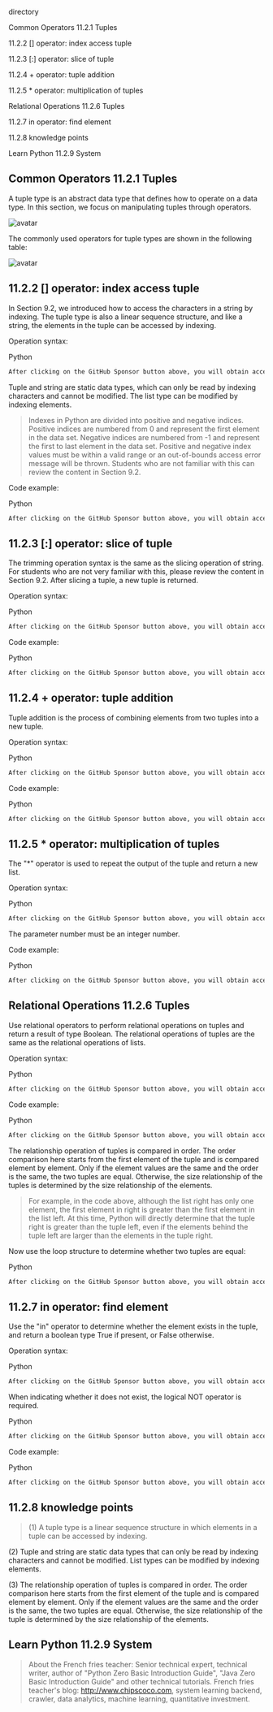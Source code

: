 directory 

Common Operators 11.2.1 Tuples 

11.2.2 [] operator: index access tuple 

11.2.3 [:] operator: slice of tuple 

11.2.4 + operator: tuple addition 

11.2.5 * operator: multiplication of tuples 

Relational Operations 11.2.6 Tuples 

11.2.7 in operator: find element 

11.2.8 knowledge points 

Learn Python 11.2.9 System 

##  Common Operators 11.2.1 Tuples 

A tuple type is an abstract data type that defines how to operate on a data type. In this section, we focus on manipulating tuples through operators. 

![avatar]( 8f7c318a31a2c57c94790e31edfe50f1.png) 

The commonly used operators for tuple types are shown in the following table: 

![avatar]( 457c64d99904af3193690b9bcfad55b1.png) 

##  11.2.2 [] operator: index access tuple 

In Section 9.2, we introduced how to access the characters in a string by indexing. The tuple type is also a linear sequence structure, and like a string, the elements in the tuple can be accessed by indexing. 

Operation syntax: 

Python 

 ```python  
After clicking on the GitHub Sponsor button above, you will obtain access permissions to my private code repository ( https://github.com/slowlon/my_code_bar ) to view this blog code. By searching the code number of this blog, you can find the code you need, code number is: 2024020309574540265
 ```  
Tuple and string are static data types, which can only be read by indexing characters and cannot be modified. The list type can be modified by indexing elements. 

>  Indexes in Python are divided into positive and negative indices. Positive indices are numbered from 0 and represent the first element in the data set. Negative indices are numbered from -1 and represent the first to last element in the data set. Positive and negative index values must be within a valid range or an out-of-bounds access error message will be thrown. Students who are not familiar with this can review the content in Section 9.2. 

Code example: 

Python 

 ```python  
After clicking on the GitHub Sponsor button above, you will obtain access permissions to my private code repository ( https://github.com/slowlon/my_code_bar ) to view this blog code. By searching the code number of this blog, you can find the code you need, code number is: 2024020309574540265
 ```  
##  11.2.3 [:] operator: slice of tuple 

The trimming operation syntax is the same as the slicing operation of string. For students who are not very familiar with this, please review the content in Section 9.2. After slicing a tuple, a new tuple is returned. 

Operation syntax: 

Python 

 ```python  
After clicking on the GitHub Sponsor button above, you will obtain access permissions to my private code repository ( https://github.com/slowlon/my_code_bar ) to view this blog code. By searching the code number of this blog, you can find the code you need, code number is: 2024020309574540265
 ```  
Code example: 

Python 

 ```python  
After clicking on the GitHub Sponsor button above, you will obtain access permissions to my private code repository ( https://github.com/slowlon/my_code_bar ) to view this blog code. By searching the code number of this blog, you can find the code you need, code number is: 2024020309574540265
 ```  
##  11.2.4 + operator: tuple addition 

Tuple addition is the process of combining elements from two tuples into a new tuple. 

Operation syntax: 

Python 

 ```python  
After clicking on the GitHub Sponsor button above, you will obtain access permissions to my private code repository ( https://github.com/slowlon/my_code_bar ) to view this blog code. By searching the code number of this blog, you can find the code you need, code number is: 2024020309574540265
 ```  
Code example: 

Python 

 ```python  
After clicking on the GitHub Sponsor button above, you will obtain access permissions to my private code repository ( https://github.com/slowlon/my_code_bar ) to view this blog code. By searching the code number of this blog, you can find the code you need, code number is: 2024020309574540265
 ```  
##  11.2.5 * operator: multiplication of tuples 

The "*" operator is used to repeat the output of the tuple and return a new list. 

Operation syntax: 

Python 

 ```python  
After clicking on the GitHub Sponsor button above, you will obtain access permissions to my private code repository ( https://github.com/slowlon/my_code_bar ) to view this blog code. By searching the code number of this blog, you can find the code you need, code number is: 2024020309574540265
 ```  
The parameter number must be an integer number. 

Code example: 

Python 

 ```python  
After clicking on the GitHub Sponsor button above, you will obtain access permissions to my private code repository ( https://github.com/slowlon/my_code_bar ) to view this blog code. By searching the code number of this blog, you can find the code you need, code number is: 2024020309574540265
 ```  
##  Relational Operations 11.2.6 Tuples 

Use relational operators to perform relational operations on tuples and return a result of type Boolean. The relational operations of tuples are the same as the relational operations of lists. 

Operation syntax: 

Python 

 ```python  
After clicking on the GitHub Sponsor button above, you will obtain access permissions to my private code repository ( https://github.com/slowlon/my_code_bar ) to view this blog code. By searching the code number of this blog, you can find the code you need, code number is: 2024020309574540265
 ```  
Code example: 

Python 

 ```python  
After clicking on the GitHub Sponsor button above, you will obtain access permissions to my private code repository ( https://github.com/slowlon/my_code_bar ) to view this blog code. By searching the code number of this blog, you can find the code you need, code number is: 2024020309574540265
 ```  
The relationship operation of tuples is compared in order. The order comparison here starts from the first element of the tuple and is compared element by element. Only if the element values are the same and the order is the same, the two tuples are equal. Otherwise, the size relationship of the tuples is determined by the size relationship of the elements. 

>  For example, in the code above, although the list right has only one element, the first element in right is greater than the first element in the list left. At this time, Python will directly determine that the tuple right is greater than the tuple left, even if the elements behind the tuple left are larger than the elements in the tuple right. 

Now use the loop structure to determine whether two tuples are equal: 

Python 

 ```python  
After clicking on the GitHub Sponsor button above, you will obtain access permissions to my private code repository ( https://github.com/slowlon/my_code_bar ) to view this blog code. By searching the code number of this blog, you can find the code you need, code number is: 2024020309574540265
 ```  
##  11.2.7 in operator: find element 

Use the "in" operator to determine whether the element exists in the tuple, and return a boolean type True if present, or False otherwise. 

Operation syntax: 

Python 

 ```python  
After clicking on the GitHub Sponsor button above, you will obtain access permissions to my private code repository ( https://github.com/slowlon/my_code_bar ) to view this blog code. By searching the code number of this blog, you can find the code you need, code number is: 2024020309574540265
 ```  
When indicating whether it does not exist, the logical NOT operator is required. 

Python 

 ```python  
After clicking on the GitHub Sponsor button above, you will obtain access permissions to my private code repository ( https://github.com/slowlon/my_code_bar ) to view this blog code. By searching the code number of this blog, you can find the code you need, code number is: 2024020309574540265
 ```  
Code example: 

Python 

 ```python  
After clicking on the GitHub Sponsor button above, you will obtain access permissions to my private code repository ( https://github.com/slowlon/my_code_bar ) to view this blog code. By searching the code number of this blog, you can find the code you need, code number is: 2024020309574540265
 ```  
##  11.2.8 knowledge points 

>  (1) A tuple type is a linear sequence structure in which elements in a tuple can be accessed by indexing.

(2) Tuple and string are static data types that can only be read by indexing characters and cannot be modified. List types can be modified by indexing elements.

(3) The relationship operation of tuples is compared in order. The order comparison here starts from the first element of the tuple and is compared element by element. Only if the element values are the same and the order is the same, the two tuples are equal. Otherwise, the size relationship of the tuple is determined by the size relationship of the elements. 

##  Learn Python 11.2.9 System 

>  About the French fries teacher: Senior technical expert, technical writer, author of "Python Zero Basic Introduction Guide", "Java Zero Basic Introduction Guide" and other technical tutorials. French fries teacher's blog: http://www.chipscoco.com, system learning backend, crawler, data analytics, machine learning, quantitative investment. 

